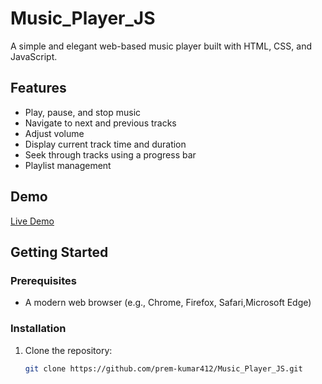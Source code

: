 # Music_Player_JS



A simple and elegant web-based music player built with HTML, CSS, and JavaScript.

## Features

- Play, pause, and stop music
- Navigate to next and previous tracks
- Adjust volume
- Display current track time and duration
- Seek through tracks using a progress bar
- Playlist management

## Demo

[Live Demo](https://prem-kumar412.github.io/Music_Player_JS/) 



## Getting Started

### Prerequisites

- A modern web browser (e.g., Chrome, Firefox, Safari,Microsoft Edge)

### Installation

1. Clone the repository:

   ```bash
   git clone https://github.com/prem-kumar412/Music_Player_JS.git
